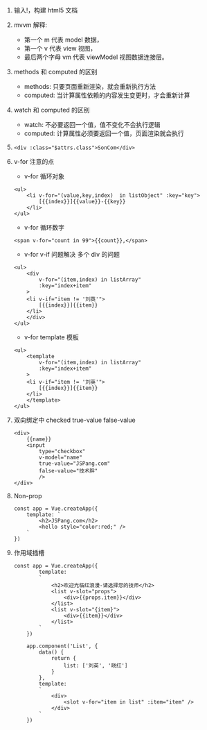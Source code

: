 1. 输入!，构建 html5 文档
2. mvvm 解释:
    - 第一个 m 代表 model 数据，
    - 第一个 v 代表 view 视图，
    - 最后两个字母 vm 代表 viewModel 视图数据连接层。
3. methods 和 computed 的区别
    - methods: 只要页面重新渲染，就会重新执行方法
    - computed: 当计算属性依赖的内容发生变更时，才会重新计算
4. watch 和 computed 的区别
    - watch: 不必要返回一个值，值不变化不会执行逻辑
    - computed: 计算属性必须要返回一个值，页面渲染就会执行
5. ```
   <div :class="$attrs.class">SonCom</div>
   ```
6. v-for 注意的点

    - v-for 循环对象

    ```
    <ul>
        <li v-for="(value,key,index)  in listObject" :key="key">
            [{{index}}]{{value}}-{{key}}
        </li>
    </ul>
    ```

    - v-for 循环数字

    ```
    <span v-for="count in 99">{{count}},</span>
    ```

    - v-for v-if 问题解决 多个 div 的问题

    ```
    <ul>
        <div
            v-for="(item,index) in listArray"
            :key="index+item"
        >
        <li v-if="item != '刘英'">
            [{{index}}]{{item}}
        </li>
        </div>
    </ul>
    ```

    - v-for template 模板

    ```
    <ul>
        <template
            v-for="(item,index) in listArray"
            :key="index+item"
        >
        <li v-if="item != '刘英'">
            [{{index}}]{{item}}
        </li>
        </template>
    </ul>
    ```

7. 双向绑定中 checked true-value false-value
    ```
    <div>
        {{name}}
        <input
            type="checkbox"
            v-model="name"
            true-value="JSPang.com"
            false-value="技术胖"
            />
    </div>
    ```
8. Non-prop
    ```
    const app = Vue.createApp({
        template: `
            <h2>JSPang.com</h2>
            <hello style="color:red;" />
        `
    })
    ```
9. 作用域插槽

    ```
    const app = Vue.createApp({
            template:
            `
                <h2>欢迎光临红浪漫-请选择您的技师</h2>
                <list v-slot="props">
                    <div>{{props.item}}</div>
                </list>
                <list v-slot="{item}">
                    <div>{{item}}</div>
                </list>
            `
        })

        app.component('List', {
            data() {
                return {
                    list: ['刘英', '晓红']
                }
            },
            template:
            `
                <div>
                    <slot v-for="item in list" :item="item" />
                </div>
            `
        })
    ```
